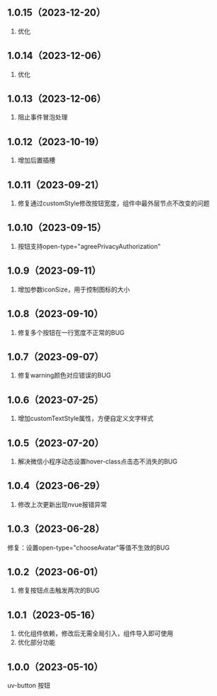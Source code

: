 ## 1.0.15（2023-12-20）
1. 优化
## 1.0.14（2023-12-06）
1. 优化
## 1.0.13（2023-12-06）
1. 阻止事件冒泡处理
## 1.0.12（2023-10-19）
1. 增加后置插槽
## 1.0.11（2023-09-21）
1. 修复通过customStyle修改按钮宽度，组件中最外层节点不改变的问题
## 1.0.10（2023-09-15）
1. 按钮支持open-type="agreePrivacyAuthorization"
## 1.0.9（2023-09-11）
1. 增加参数iconSize，用于控制图标的大小
## 1.0.8（2023-09-10）
1. 修复多个按钮在一行宽度不正常的BUG
## 1.0.7（2023-09-07）
1. 修复warning颜色对应错误的BUG
## 1.0.6（2023-07-25）
1. 增加customTextStyle属性，方便自定义文字样式
## 1.0.5（2023-07-20）
1. 解决微信小程序动态设置hover-class点击态不消失的BUG
## 1.0.4（2023-06-29）
1. 修改上次更新出现nvue报错异常
## 1.0.3（2023-06-28）
 修复：设置open-type="chooseAvatar"等值不生效的BUG
## 1.0.2（2023-06-01）
1. 修复按钮点击触发两次的BUG
## 1.0.1（2023-05-16）
1. 优化组件依赖，修改后无需全局引入，组件导入即可使用
2. 优化部分功能
## 1.0.0（2023-05-10）
uv-button 按钮
